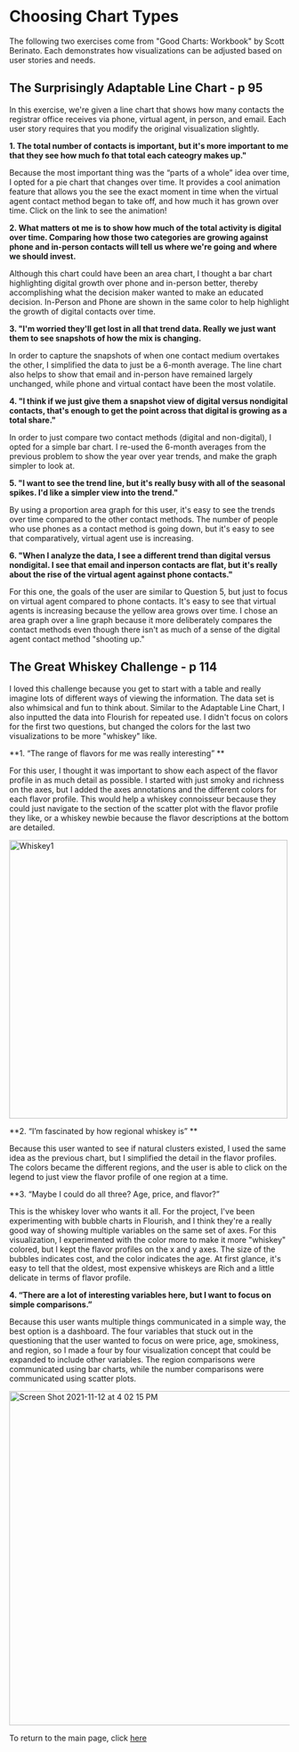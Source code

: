 # Choosing Chart Types

The following two exercises come from "Good Charts: Workbook" by Scott Berinato. Each demonstrates how visualizations can be adjusted based on user stories and needs.

## The Surprisingly Adaptable Line Chart - p 95

In this exercise, we're given a line chart that shows how many contacts the registrar office receives via phone, virtual agent, in person, and email.
Each user story requires that you modify the original visualization slightly.

**1. The total number of contacts is important, but it's more important to me that they see how much fo that total each cateogry makes up."**

Because the most important thing was the “parts of a whole” idea over time, I opted for a pie chart that changes over time. 
It provides a cool animation feature that allows you the see the exact moment in time when the virtual agent contact method began to take off, and how much it has grown over time. 
Click on the link to see the animation!

<div class="flourish-embed flourish-chart" data-src="visualisation/7809409"><script src="https://public.flourish.studio/resources/embed.js"></script></div>


**2. What matters ot me is to show how much of the total activity is digital over time. Comparing how those two categories are growing against phone and in-person contacts will tell us where we're going and where we should invest.**

Although this chart could have been an area chart, I thought a bar chart highlighting digital growth over phone and in-person better, thereby accomplishing what the decision maker wanted to make an educated decision. In-Person and Phone are shown in the same color to help highlight the growth of digital contacts over time.

<div class="flourish-embed flourish-chart" data-src="visualisation/7809502"><script src="https://public.flourish.studio/resources/embed.js"></script></div>

**3. "I'm worried they'll get lost in all that trend data. Really we just want them to see snapshots of how the mix is changing.**

In order to capture the snapshots of when one contact medium overtakes the other, I simplified the data to just be a 6-month average. The line chart also helps to show that email and in-person have remained largely unchanged, while phone and virtual contact have been the most volatile.

<div class="flourish-embed flourish-chart" data-src="visualisation/7809688"><script src="https://public.flourish.studio/resources/embed.js"></script></div>

**4. "I think if we just give them a snapshot view of digital versus nondigital contacts, that's enough to get the point across that digital is growing as a total share."**

In order to just compare two contact methods (digital and non-digital), I opted for a simple bar chart. I re-used the 6-month averages from the previous problem to show the year over year trends, and make the graph simpler to look at.

<div class="flourish-embed flourish-chart" data-src="visualisation/7809777"><script src="https://public.flourish.studio/resources/embed.js"></script></div>

**5. "I want to see the trend line, but it's really busy with all of the seasonal spikes. I'd like a simpler view into the trend."**

By using a proportion area graph for this user, it's easy to see the trends over time compared to the other contact methods. The number of people who use phones as a contact method is going down, but it's easy to see that comparatively, virtual agent use is increasing.

<div class="flourish-embed flourish-chart" data-src="visualisation/7809842"><script src="https://public.flourish.studio/resources/embed.js"></script></div>

**6. "When I analyze the data, I see a different trend than digital versus nondigital. I see that email and inperson contacts are flat, but it's really about the rise of the virtual agent against phone contacts."**

For this one, the goals of the user are similar to Question 5, but just to focus on virtual agent compared to phone contacts. It's easy to see that virtual agents is increasing because the yellow area grows over time. I chose an area graph over a line graph because it more deliberately compares the contact methods even though there isn't as much of a sense of the digital agent contact method "shooting up."

<div class="flourish-embed flourish-chart" data-src="visualisation/7810383"><script src="https://public.flourish.studio/resources/embed.js"></script></div>

## The Great Whiskey Challenge - p 114

I loved this challenge because you get to start with a table and really imagine lots of different ways of viewing the information. The data set is also whimsical and fun to think about. Similar to the Adaptable Line Chart, I also inputted the data into Flourish for repeated use. I didn't focus on colors for the first two questions, but changed the colors for the last two visualizations to be more "whiskey" like. 

**1. “The range of flavors for me was really interesting” **

For this user, I thought it was important to show each aspect of the flavor profile in as much detail as possible. I started with just smoky and richness on the axes, but I added the axes annotations and the different colors for each flavor profile. This would help a whiskey connoisseur because they could just navigate to the section of the scatter plot with the flavor profile they like, or a whiskey newbie because the flavor descriptions at the bottom are detailed.

<img width="500" alt="Whiskey1" src="https://user-images.githubusercontent.com/79218366/144448870-d559a3f7-6b38-44b8-b334-27b4c2ad380b.png">

**2. “I’m fascinated by how regional whiskey is” **

Because this user wanted to see if natural clusters existed, I used the same idea as the previous chart, but I simplified the detail in the flavor profiles. The colors became the different regions, and the user is able to click on the legend to just view the flavor profile of one region at a time. 

<div class="flourish-embed flourish-scatter" data-src="visualisation/7810533"><script src="https://public.flourish.studio/resources/embed.js"></script></div>

**3. “Maybe I could do all three? Age, price, and flavor?”

This is the whiskey lover who wants it all. For the project, I've been experimenting with bubble charts in Flourish, and I think they're a really good way of showing multiple variables on the same set of axes. For this visualization, I experimented with the color more to make it more "whiskey" colored, but I kept the flavor profiles on the x and y axes. The size of the bubbles indicates cost, and the color indicates the age. At first glance, it's easy to tell that the oldest, most expensive whiskeys are Rich and a little delicate in terms of flavor profile.

<div class="flourish-embed flourish-scatter" data-src="visualisation/7810768"><script src="https://public.flourish.studio/resources/embed.js"></script></div>

**4. “There are a lot of interesting variables here, but I want to focus on simple comparisons.”**

Because this user wants multiple things communicated in a simple way, the best option is a dashboard. The four variables that stuck out in the questioning that the user wanted to focus on were price, age, smokiness, and region, so I made a four by four visualization concept that could be expanded to include other variables. The region comparisons were communicated using bar charts, while the number comparisons were communicated using scatter plots.


<img width="600" alt="Screen Shot 2021-11-12 at 4 02 15 PM" src="https://user-images.githubusercontent.com/79218366/144450133-1563e5fe-618d-4fb4-b7dc-1b997deb0d31.png">

To return to the main page, click [here](README.md)
